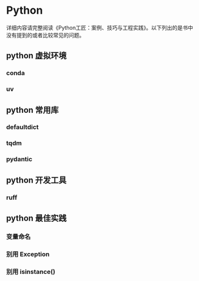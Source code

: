 # Python

详细内容请完整阅读《Python工匠：案例、技巧与工程实践》。以下列出的是书中没有提到的或者比较常见的问题。

## python 虚拟环境

### conda

### uv

## python 常用库

### defaultdict

### tqdm

### pydantic

## python 开发工具

### ruff

## python 最佳实践

### 变量命名

### 别用 Exception

### 别用 isinstance() 

### 


